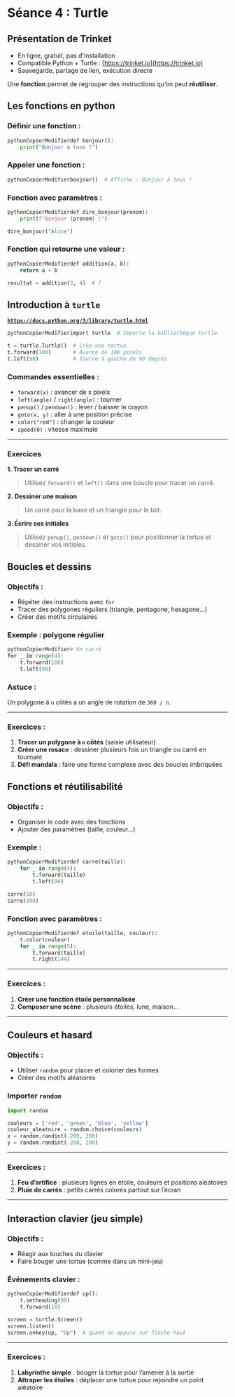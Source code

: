 # Séance 4 : Turtle

## Présentation de Trinket

* En ligne, gratuit, pas d'installation
* Compatible Python + Turtle : [https://trinket.io](https://trinket.io)
* Sauvegarde, partage de lien, exécution directe

Une **fonction** permet de regrouper des instructions qu’on peut **réutiliser**.

## **Les fonctions en python**

### **Définir une fonction :**

```python
pythonCopierModifierdef bonjour():
    print("Bonjour à tous !")
```

### **Appeler une fonction :**

```python
pythonCopierModifierbonjour()  # Affiche : Bonjour à tous !
```

### **Fonction avec paramètres :**

```python
pythonCopierModifierdef dire_bonjour(prenom):
    print(f"Bonjour {prenom} !")

dire_bonjour("Alice")
```

### **Fonction qui retourne une valeur :**

```python
pythonCopierModifierdef addition(a, b):
    return a + b

resultat = addition(3, 4)  # 7
```

## **Introduction à `turtle`**

[**`https://docs.python.org/3/library/turtle.html`**](https://docs.python.org/3/library/turtle.html)

```python
pythonCopierModifierimport turtle  # Importe la bibliothèque turtle

t = turtle.Turtle()  # Crée une tortue
t.forward(100)       # Avance de 100 pixels
t.left(90)           # Tourne à gauche de 90 degrés
```

### **Commandes essentielles :**

* `forward(x)` : avancer de x pixels
* `left(angle)` / `right(angle)` : tourner
* `penup()` / `pendown()` : lever / baisser le crayon
* `goto(x, y)` : aller à une position précise
* `color("red")` : changer la couleur
* `speed(0)` : vitesse maximale

***

### **Exercices**

**1. Tracer un carré**

> Utilisez `forward()` et `left()` dans une boucle pour tracer un carré.

**2. Dessiner une maison**

> Un carré pour la base et un triangle pour le toit.

**3. Écrire ses initiales**

> Utilisez `penup()`, `pendown()` et `goto()` pour positionner la tortue et dessiner vos initiales.

## Boucles et dessins

### Objectifs :

* Répéter des instructions avec `for`
* Tracer des polygones réguliers (triangle, pentagone, hexagone…)
* Créer des motifs circulaires

### Exemple : polygone régulier

```python
pythonCopierModifier# Un carré
for _ in range(4):
    t.forward(100)
    t.left(90)
```

### Astuce :

Un polygone à `n` côtés a un angle de rotation de `360 / n`.

***

### Exercices :

1. **Tracer un polygone à `n` côtés** (saisie utilisateur)
2. **Créer une rosace** : dessiner plusieurs fois un triangle ou carré en tournant
3. **Défi mandala** : faire une forme complexe avec des boucles imbriquées

## **Fonctions et réutilisabilité**

### Objectifs :

* Organiser le code avec des fonctions
* Ajouter des paramètres (taille, couleur…)

### Exemple :

```python
pythonCopierModifierdef carre(taille):
    for _ in range(4):
        t.forward(taille)
        t.left(90)

carre(50)
carre(100)
```

### Fonction avec paramètres :

```python
pythonCopierModifierdef etoile(taille, couleur):
    t.color(couleur)
    for _ in range(5):
        t.forward(taille)
        t.right(144)
```

***

### Exercices :

1. **Créer une fonction étoile personnalisée**
2. **Composer une scène** : plusieurs étoiles, lune, maison…

***

## **Couleurs et hasard**

### Objectifs :

* Utiliser `random` pour placer et colorier des formes
* Créer des motifs aléatoires

### Importer `random`

```python
import random

couleurs = ['red', 'green', 'blue', 'yellow']
couleur_aleatoire = random.choice(couleurs)
x = random.randint(-200, 200)
y = random.randint(-200, 200)
```

***

### Exercices :

1. **Feu d’artifice** : plusieurs lignes en étoile, couleurs et positions aléatoires
2. **Pluie de carrés** : petits carrés colorés partout sur l’écran

***

## **Interaction clavier (jeu simple)**

### Objectifs :

* Réagir aux touches du clavier
* Faire bouger une tortue (comme dans un mini-jeu)

### Événements clavier :

```python
pythonCopierModifierdef up():
    t.setheading(90)
    t.forward(10)

screen = turtle.Screen()
screen.listen()
screen.onkey(up, "Up")  # quand on appuie sur flèche haut
```

***

### Exercices :

1. **Labyrinthe simple** : bouger la tortue pour l’amener à la sortie
2. **Attraper les étoiles** : déplacer une tortue pour rejoindre un point aléatoire
